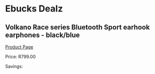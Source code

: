 
# Ebucks Dealz
## Volkano Race series Bluetooth Sport earhook earphones - black/blue
[Product Page](https://www.ebucks.com/web/shop/productSelected.do?prodId=1195903235&catId=714972256)

Price: R799.00

Savings: 


	